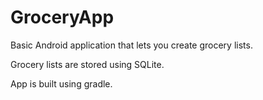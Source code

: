 # GroceryApp

Basic Android application that lets you create grocery lists.

Grocery lists are stored using SQLite.

App is built using gradle.